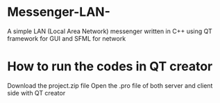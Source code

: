 # Messenger-LAN-
A simple LAN (Local Area Network) messenger written in C++ using QT framework for GUI and SFML for network

# How to run the codes in QT creator
Download the project.zip file
Open the .pro file of both server and client side with QT creator

